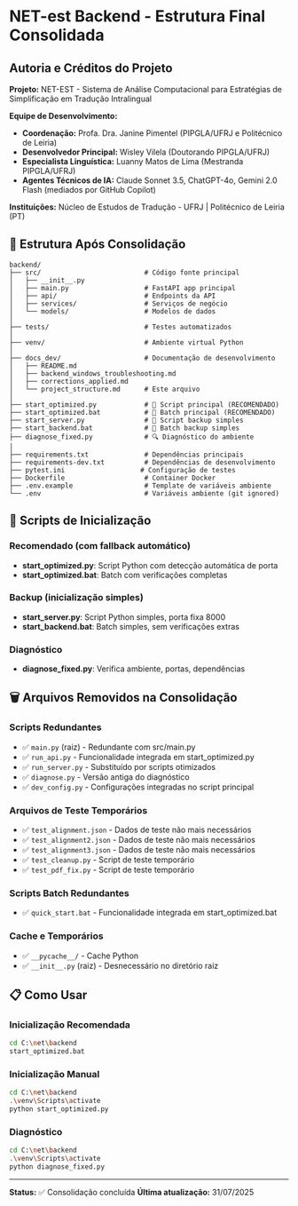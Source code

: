 # NET-est Backend - Estrutura Final Consolidada

## Autoria e Créditos do Projeto

**Projeto:** NET-EST - Sistema de Análise Computacional para Estratégias de Simplificação em Tradução Intralingual

**Equipe de Desenvolvimento:**
- **Coordenação:** Profa. Dra. Janine Pimentel (PIPGLA/UFRJ e Politécnico de Leiria)
- **Desenvolvedor Principal:** Wisley Vilela (Doutorando PIPGLA/UFRJ)
- **Especialista Linguística:** Luanny Matos de Lima (Mestranda PIPGLA/UFRJ)
- **Agentes Técnicos de IA:** Claude Sonnet 3.5, ChatGPT-4o, Gemini 2.0 Flash (mediados por GitHub Copilot)

**Instituições:** Núcleo de Estudos de Tradução - UFRJ | Politécnico de Leiria (PT)

## 📁 Estrutura Após Consolidação

```
backend/
├── src/                          # Código fonte principal
│   ├── __init__.py
│   ├── main.py                   # FastAPI app principal
│   ├── api/                      # Endpoints da API
│   ├── services/                 # Serviços de negócio
│   └── models/                   # Modelos de dados
│
├── tests/                        # Testes automatizados
│
├── venv/                         # Ambiente virtual Python
│
├── docs_dev/                     # Documentação de desenvolvimento
│   ├── README.md
│   ├── backend_windows_troubleshooting.md
│   ├── corrections_applied.md
│   └── project_structure.md      # Este arquivo
│
├── start_optimized.py            # 🚀 Script principal (RECOMENDADO)
├── start_optimized.bat           # 🚀 Batch principal (RECOMENDADO)
├── start_server.py               # 🔧 Script backup simples
├── start_backend.bat             # 🔧 Batch backup simples
├── diagnose_fixed.py             # 🔍 Diagnóstico do ambiente
│
├── requirements.txt              # Dependências principais
├── requirements-dev.txt          # Dependências de desenvolvimento
├── pytest.ini                   # Configuração de testes
├── Dockerfile                    # Container Docker
├── .env.example                  # Template de variáveis ambiente
└── .env                          # Variáveis ambiente (git ignored)
```

## 🚀 Scripts de Inicialização

### Recomendado (com fallback automático)
- **start_optimized.py**: Script Python com detecção automática de porta
- **start_optimized.bat**: Batch com verificações completas

### Backup (inicialização simples)
- **start_server.py**: Script Python simples, porta fixa 8000
- **start_backend.bat**: Batch simples, sem verificações extras

### Diagnóstico
- **diagnose_fixed.py**: Verifica ambiente, portas, dependências

## 🗑️ Arquivos Removidos na Consolidação

### Scripts Redundantes
- ✅ `main.py` (raiz) - Redundante com src/main.py
- ✅ `run_api.py` - Funcionalidade integrada em start_optimized.py
- ✅ `run_server.py` - Substituído por scripts otimizados
- ✅ `diagnose.py` - Versão antiga do diagnóstico
- ✅ `dev_config.py` - Configurações integradas no script principal

### Arquivos de Teste Temporários
- ✅ `test_alignment.json` - Dados de teste não mais necessários
- ✅ `test_alignment2.json` - Dados de teste não mais necessários  
- ✅ `test_alignment3.json` - Dados de teste não mais necessários
- ✅ `test_cleanup.py` - Script de teste temporário
- ✅ `test_pdf_fix.py` - Script de teste temporário

### Scripts Batch Redundantes
- ✅ `quick_start.bat` - Funcionalidade integrada em start_optimized.bat

### Cache e Temporários
- ✅ `__pycache__/` - Cache Python
- ✅ `__init__.py` (raiz) - Desnecessário no diretório raiz

## 📋 Como Usar

### Inicialização Recomendada
```bash
cd C:\net\backend
start_optimized.bat
```

### Inicialização Manual
```bash
cd C:\net\backend
.\venv\Scripts\activate
python start_optimized.py
```

### Diagnóstico
```bash
cd C:\net\backend
.\venv\Scripts\activate  
python diagnose_fixed.py
```

---
**Status:** ✅ Consolidação concluída
**Última atualização:** 31/07/2025
